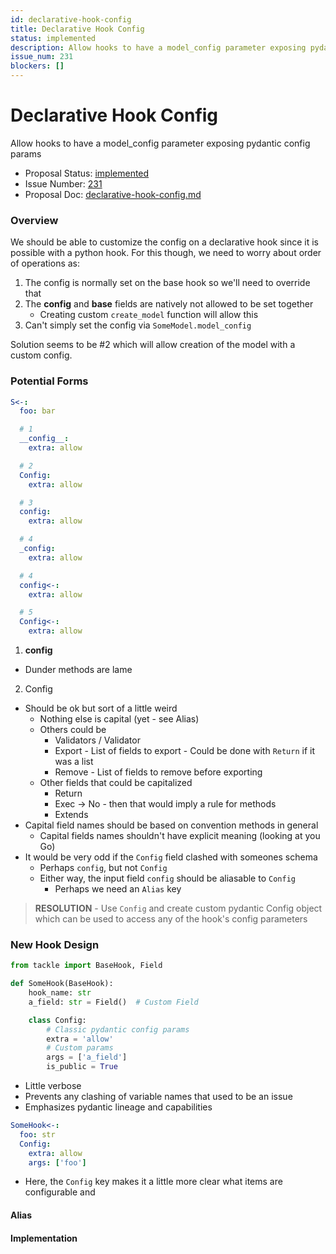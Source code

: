 ```yaml
---
id: declarative-hook-config
title: Declarative Hook Config
status: implemented
description: Allow hooks to have a model_config parameter exposing pydantic config params
issue_num: 231
blockers: []
---
```

[//]: # (--start-header--DO NOT MODIFY)

# Declarative Hook Config

Allow hooks to have a model_config parameter exposing pydantic config params

- Proposal Status: [implemented](README.md#status)
- Issue Number: [231](https://github.com/sudoblockio/tackle/issue/231)
- Proposal Doc: [declarative-hook-config.md](https://github.com/sudoblockio/tackle/blob/main/proposals/declarative-hook-config.md)

### Overview
[//]: # (--end-header--start-body--MODIFY)

We should be able to customize the config on a declarative hook since it is possible with a python hook. For this though, we need to worry about order of operations as:  

1. The config is normally set on the base hook so we'll need to override that
2. The __config__ and __base__ fields are natively not allowed to be set together
    - Creating custom `create_model` function will allow this
3. Can't simply set the config via `SomeModel.model_config`

Solution seems to be #2 which will allow creation of the model with a custom config.


### Potential Forms

```yaml
S<-:
  foo: bar

  # 1
  __config__:
    extra: allow

  # 2
  Config:
    extra: allow

  # 3
  config:
    extra: allow

  # 4
  _config:
    extra: allow

  # 4
  config<-:
    extra: allow

  # 5
  Config<-:
    extra: allow
```

1. __config__
- Dunder methods are lame

2. Config
- Should be ok but sort of a little weird
  - Nothing else is capital (yet - see Alias)
  - Others could be
    - Validators / Validator
    - Export - List of fields to export - Could be done with `Return` if it was a list
    - Remove - List of fields to remove before exporting
  - Other fields that could be capitalized
    - Return
    - Exec -> No - then that would imply a rule for methods
    - Extends
- Capital field names should be based on convention methods in general
  - Capital fields names shouldn't have explicit meaning (looking at you Go)
- It would be very odd if the `Config` field clashed with someones schema
  - Perhaps `config`, but not `Config`
  - Either way, the input field `config` should be aliasable to `Config`
    - Perhaps we need an `Alias` key

> **RESOLUTION** - Use `Config` and create custom pydantic Config object which can be used to access any of the hook's config parameters

### New Hook Design

```python
from tackle import BaseHook, Field

def SomeHook(BaseHook):
    hook_name: str
    a_field: str = Field()  # Custom Field

    class Config:
        # Classic pydantic config params
        extra = 'allow'
        # Custom params
        args = ['a_field']
        is_public = True
```
- Little verbose
- Prevents any clashing of variable names that used to be an issue
- Emphasizes pydantic lineage and capabilities

```yaml
SomeHook<-:
  foo: str
  Config:
    extra: allow
    args: ['foo']
```

- Here, the `Config` key makes it a little more clear what items are configurable and

#### Alias


#### Implementation
